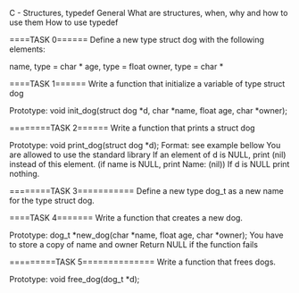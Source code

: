 C - Structures, typedef
General
What are structures, when, why and how to use them
How to use typedef

====TASK 0======
Define a new type struct dog with the following elements:

name, type = char *
age, type = float
owner, type = char *

====TASK 1======
Write a function that initialize a variable of type struct dog

Prototype: void init_dog(struct dog *d, char *name, float age, char *owner);

========TASK 2======
Write a function that prints a struct dog

Prototype: void print_dog(struct dog *d);
Format: see example bellow
You are allowed to use the standard library
If an element of d is NULL, print (nil) instead of this element. (if name is NULL, print Name: (nil))
If d is NULL print nothing.

========TASK 3===========
Define a new type dog_t as a new name for the type struct dog.

====TASK 4=======
Write a function that creates a new dog.

Prototype: dog_t *new_dog(char *name, float age, char *owner);
You have to store a copy of name and owner
Return NULL if the function fails

=========TASK 5==============
Write a function that frees dogs.

Prototype: void free_dog(dog_t *d);
